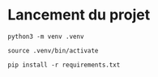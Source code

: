 # Lancement du projet

`python3 -m venv .venv`

`source .venv/bin/activate`

`pip install -r requirements.txt`

